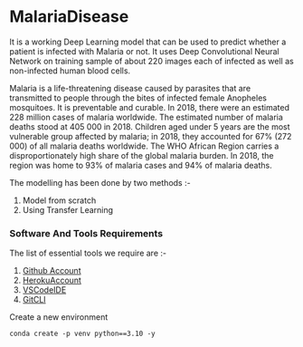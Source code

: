 # MalariaDisease
It is a working Deep Learning model that can be used to predict whether a patient is infected with Malaria or not. It uses Deep Convolutional Neural Network on training sample of about 220 images each of infected as well as non-infected human blood cells. 

Malaria is a life-threatening disease caused by parasites that are transmitted to people through the bites of infected female Anopheles mosquitoes.
It is preventable and curable.
In 2018, there were an estimated 228 million cases of malaria worldwide.
The estimated number of malaria deaths stood at 405 000 in 2018.
Children aged under 5 years are the most vulnerable group affected by malaria;
in 2018, they accounted for 67% (272 000) of all malaria deaths worldwide.
The WHO African Region carries a disproportionately high share of the global malaria burden.
In 2018, the region was home to 93% of malaria cases and 94% of malaria deaths.

The modelling has been done by two methods :- 
1) Model from scratch 
2) Using Transfer Learning

### Software And Tools Requirements
The list of essential tools we require are :-

1. [Github Account](https://github.com)
2. [HerokuAccount](https://heroku.com)
3. [VSCodeIDE](https://code.visualstudio.com/)
4. [GitCLI](https://git-scm.com/book/en/v2/Getting-Started-The-Command-Line)

Create a new environment



`conda create -p venv python==3.10 -y`

